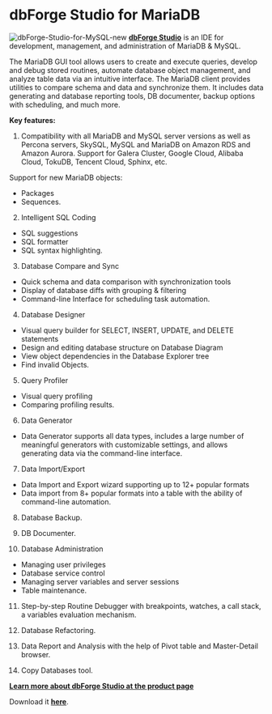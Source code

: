 # dbForge Studio for MariaDB

<img src="/kb/en/dbforge-studio-for-mariadb/+image/dbForge-Studio-for-MySQL-new" alt="dbForge-Studio-for-MySQL-new" title="dbForge-Studio-for-MySQL-new"> <strong>[dbForge Studio](https://www.devart.com/dbforge/mysql/studio/mariadb-gui-client.html)</strong> is an IDE for development, management, and administration of MariaDB &amp; MySQL.

The MariaDB GUI tool allows users to create and execute queries, develop and debug stored routines, automate database object management, and analyze table data via an intuitive interface. 
The MariaDB client provides utilities to compare schema and data and synchronize them. It includes data generating and database reporting tools, DB documenter, backup options with scheduling, and much more.

<strong>Key features:</strong>

1. Compatibility with all MariaDB and MySQL server versions as well as Percona servers, SkySQL, MySQL and MariaDB on Amazon RDS and Amazon Aurora. Support for Galera Cluster, Google Cloud, Alibaba Cloud, TokuDB, Tencent Cloud, Sphinx, etc.

Support for new MariaDB objects:

- Packages
- Sequences.

2. Intelligent SQL Coding

- SQL suggestions
- SQL formatter
- SQL syntax highlighting.

3. Database Compare and Sync

- Quick schema and data comparison with synchronization tools
- Display of database diffs with grouping &amp; filtering
- Command-line Interface for sсheduling task automation.

4. Database Designer

- Visual query builder for SELECT, INSERT, UPDATE, and DELETE statements
- Design and editing database structure on Database Diagram
- View object dependencies in the Database Explorer tree
- Find invalid Objects.

5. Query Profiler

- Visual query profiling
- Comparing profiling results.

6. Data Generator

- Data Generator supports all data types, includes a large number of meaningful generators with customizable settings, and allows generating data via the command-line interface.

7. Data Import/Export

- Data Import and Export wizard supporting up to 12+ popular formats
- Data import from 8+ popular formats into a table with the ability of command-line automation.

8. Database Backup.

9. DB Documenter.

10. Database Administration

- Managing user privileges
- Database service control
- Managing server variables and server sessions
- Table maintenance.

11. Step-by-step Routine Debugger with breakpoints, watches, a call stack, a variables evaluation mechanism.

12. Database Refactoring.

13. Data Report and Analysis with the help of Pivot table and Master-Detail browser.

14. Copy Databases tool.

[<strong>Learn more about dbForge Studio at the product page</strong>](https://www.devart.com/dbforge/mysql/studio/mariadb-gui-client.html)

Download it [<strong>here</strong>](https://www.devart.com/dbforge/mysql/studio/download.html).